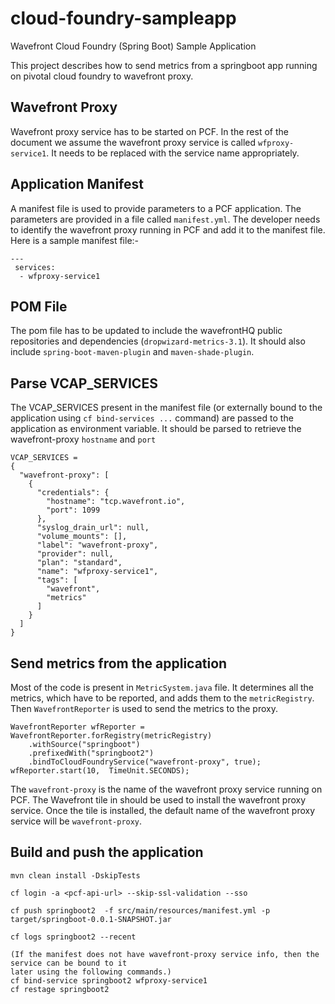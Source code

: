 # cloud-foundry-sampleapp
Wavefront Cloud Foundry (Spring Boot) Sample Application

This project describes how to send metrics from a springboot app running on pivotal cloud foundry to wavefront proxy.

## Wavefront Proxy

Wavefront proxy service has to be started on PCF. In the rest of the document we assume the wavefront proxy service is called `wfproxy-service1`. It needs to be replaced with the service name appropriately.

## Application Manifest

A manifest file is used to provide parameters to a PCF application. The parameters are provided in a file called `manifest.yml`. The developer needs to identify the wavefront proxy running in PCF and add it to the manifest file. Here is a sample manifest file:-

```
---
 services:
  - wfproxy-service1
```

## POM File

The pom file has to be updated to include the wavefrontHQ public repositories and dependencies (`dropwizard-metrics-3.1`). It should also include `spring-boot-maven-plugin` and `maven-shade-plugin`.

## Parse VCAP_SERVICES

The VCAP_SERVICES present in the manifest file (or externally bound to the application using `cf bind-services ...` command) are passed to the application as environment variable. It should be parsed to retrieve the wavefront-proxy `hostname` and `port`

```
VCAP_SERVICES =
{
  "wavefront-proxy": [
    {
      "credentials": {
        "hostname": "tcp.wavefront.io",
        "port": 1099
      },
      "syslog_drain_url": null,
      "volume_mounts": [],
      "label": "wavefront-proxy",
      "provider": null,
      "plan": "standard",
      "name": "wfproxy-service1",
      "tags": [
        "wavefront",
        "metrics"
      ]
    }
  ]
}
```

## Send metrics from the application

Most of the code is present in `MetricSystem.java` file. It determines all the metrics, which have
 to be reported, and adds them to the `metricRegistry`. Then `WavefrontReporter` is used to send 
 the metrics to the proxy.

```
WavefrontReporter wfReporter = WavefrontReporter.forRegistry(metricRegistry)
    .withSource("springboot")
    .prefixedWith("springboot2")
    .bindToCloudFoundryService("wavefront-proxy", true);
wfReporter.start(10,  TimeUnit.SECONDS);
```
The `wavefront-proxy` is the name of the wavefront proxy service running on PCF. The Wavefront 
tile in should be used to install the wavefront proxy service. Once the tile is installed, the 
default name of the wavefront proxy service will be `wavefront-proxy`. 

## Build and push the application

```
mvn clean install -DskipTests

cf login -a <pcf-api-url> --skip-ssl-validation --sso

cf push springboot2  -f src/main/resources/manifest.yml -p target/springboot-0.0.1-SNAPSHOT.jar

cf logs springboot2 --recent

(If the manifest does not have wavefront-proxy service info, then the service can be bound to it 
later using the following commands.)
cf bind-service springboot2 wfproxy-service1
cf restage springboot2
```
